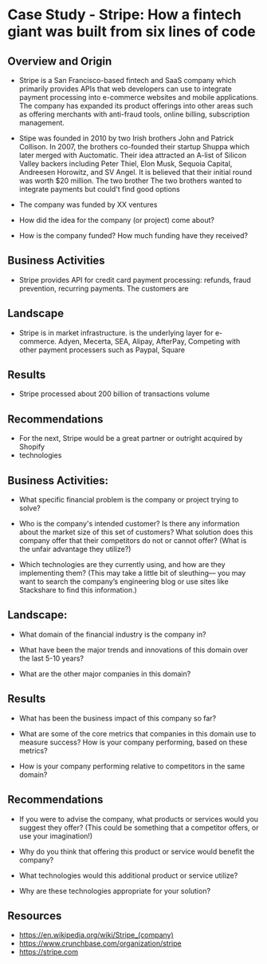 # Case Study - Stripe: How a fintech giant was built from six lines of code

## Overview and Origin
* Stripe is a San Francisco-based fintech and SaaS company which primarily provides APIs that web developers can use to integrate payment processing into e-commerce websites and mobile applications. The company has expanded its product offerings into other areas such as offering merchants with anti-fraud tools, online billing, subscription management.

* Stipe was founded in 2010 by two Irish brothers John and Patrick Collison. In 2007, the brothers co-founded their startup Shuppa which later merged with Auctomatic. Their idea attracted an A-list of Silicon Valley backers including Peter Thiel, Elon Musk, Sequoia Capital, Andreesen Horowitz, and SV Angel. It is believed that their initial round was worth $20 million. The two brother The two brothers wanted to integrate payments but could't find good options

* The company was funded by XX ventures


* How did the idea for the company (or project) come about?

* How is the company funded? How much funding have they received?

## Business Activities
* Stripe provides API for credit card payment processing: refunds, fraud prevention, recurring payments.   The customers are
## Landscape
* Stripe is in market infrastructure. is the underlying layer for e-commerce. Adyen, Mecerta, SEA, Alipay, AfterPay, Competing with other payment processers such as Paypal, Square
## Results
* Stripe processed about 200 billion of transactions volume
## Recommendations
* For the next, Stripe would be a great partner or outright acquired by Shopify
* technologies





## Business Activities:

* What specific financial problem is the company or project trying to solve?

* Who is the company's intended customer?  Is there any information about the market size of this set of customers?
What solution does this company offer that their competitors do not or cannot offer? (What is the unfair advantage they utilize?)

* Which technologies are they currently using, and how are they implementing them? (This may take a little bit of sleuthing–– you may want to search the company’s engineering blog or use sites like Stackshare to find this information.)


## Landscape:

* What domain of the financial industry is the company in?

* What have been the major trends and innovations of this domain over the last 5-10 years?

* What are the other major companies in this domain?


## Results

* What has been the business impact of this company so far?

* What are some of the core metrics that companies in this domain use to measure success? How is your company performing, based on these metrics?

* How is your company performing relative to competitors in the same domain?


## Recommendations

* If you were to advise the company, what products or services would you suggest they offer? (This could be something that a competitor offers, or use your imagination!)

* Why do you think that offering this product or service would benefit the company?

* What technologies would this additional product or service utilize?

* Why are these technologies appropriate for your solution?

## Resources
* https://en.wikipedia.org/wiki/Stripe_(company)
* https://www.crunchbase.com/organization/stripe
* https://stripe.com

